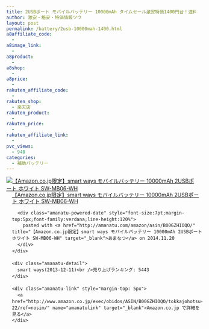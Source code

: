 ```yaml
---
title: 2USBポート モバイルバッテリー 10000mAh タイムセール激安特価1400円台！送料無料！
author: 激安・格安・特価情報ツウ
layout: post
permalink: /battery/2usb-10000mah-1400.html
a8affiliate_code:
  - 
a8image_link:
  - 
a8product:
  - 
a8shop:
  - 
a8price:
  - 
rakuten_affiliate_code:
  - 
rakuten_shop:
  - 楽天店
rakuten_product:
  - 
rakuten_price:
  - 
rakuten_affiliate_link:
  - 
pvc_views:
  - 948
categories:
  - 補助バッテリー
---
```

<div class="amanatu-box" style="margin-bottom:0px;">
  <div class="amanatu-image" style="float:left;">
    <a href="http://www.amazon.co.jp/exec/obidos/ASIN/B00GZHIOQO/tokkajohotsu-22/ref=nosim/" name="amanatulink" target="_blank"><img src="http://i0.wp.com/ecx.images-amazon.com/images/I/41cdqQn89LL._SL160_.jpg?w=546" alt="【Amazon.co.jp限定】smart ways モバイルバッテリー 10000mAh 2USBポート ホワイト SW-MB06-WH" style="border: none;" data-recalc-dims="1" /></a>
  </div>
  
  <div class="amanatu-info" style="float:left;margin-left:15px;line-height:120%">
    <div class="amanatu-name" style="margin-bottom:10px;line-height:120%">
      <a href="http://www.amazon.co.jp/exec/obidos/ASIN/B00GZHIOQO/tokkajohotsu-22/ref=nosim/" name="amanatulink" target="_blank">【Amazon.co.jp限定】smart ways モバイルバッテリー 10000mAh 2USBポート ホワイト SW-MB06-WH</a> 
      
      <div class="amanatu-powered-date" style="font-size:7pt;margin-top:5px;font-family:verdana;line-height:120%">
        posted with <a href="http://amanatu.com/amazon/asin/B00GZHIOQO/" title="【Amazon.co.jp限定】smart ways モバイルバッテリー 10000mAh 2USBポート ホワイト SW-MB06-WH" target="_blank">あまなつ</a> on 2014.11.20
      </div>
    </div>
    
    <div class="amanatu-detail">
      smart ways(2013-12-11)<br />売り上げランキング: 5443
    </div>
    
    <div class="amanatu-link" style="margin-top: 5px">
      <a href="http://www.amazon.co.jp/exec/obidos/ASIN/B00GZHIOQO/tokkajohotsu-22/ref=nosim/" name="amanatulink" target="_blank">Amazon.co.jp で詳細を見る</a>
    </div>
  </div>
  
  <div class="amanatu-footer" style="clear: left">
  </div>
</div>